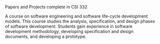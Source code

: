 Papers and Projects complete in CSI 332

A course on software engineering and software life-cycle development models. This course studies the analysis, specification, and design phases of software development. Students gain experience in software development methodology, developing specification and design documents, and developing a prototype.
